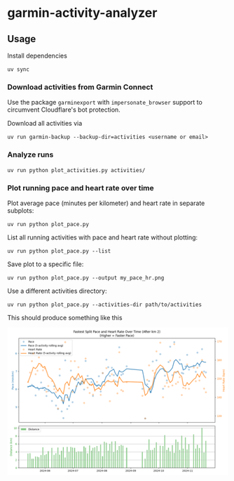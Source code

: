 # garmin-activity-analyzer

## Usage

Install dependencies

    uv sync

### Download activities from Garmin Connect

Use the package `garminexport` with `impersonate_browser` support to circumvent Cloudflare's bot protection.

Download all activities via

    uv run garmin-backup --backup-dir=activities <username or email>

### Analyze runs

    uv run python plot_activities.py activities/

### Plot running pace and heart rate over time

Plot average pace (minutes per kilometer) and heart rate in separate subplots:

    uv run python plot_pace.py

List all running activities with pace and heart rate without plotting:

    uv run python plot_pace.py --list

Save plot to a specific file:

    uv run python plot_pace.py --output my_pace_hr.png

Use a different activities directory:

    uv run python plot_pace.py --activities-dir path/to/activities

This should produce something like this

![Example](res/example.png)
